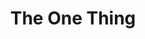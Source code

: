 ---
title: "The One Thing"
description: '“What’s the ONE Thing you can do such that by doing it everything else will be easier or unnecessary?”'
cover: "images/reading/the-one.jpeg"
publishDate: 2020-11-14
authors: "Gary Keel"
categories: ["business & leadership"]
status: 🟢
---